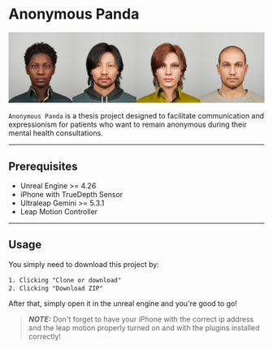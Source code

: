 # Anonymous Panda

![Metahumans used on the project](./4metahumans.jpg)

`Anonymous Panda` is a thesis project designed to facilitate communication and expressionism for patients who want to remain anonymous during their mental health consultations.

---

## Prerequisites

- Unreal Engine >= 4.26
- iPhone with TrueDepth Sensor
- Ultraleap Gemini >= 5.3.1
- Leap Motion Controller

---

## Usage

You simply need to download this project by:

    1. Clicking "Clone or download"
    2. Clicking "Download ZIP"

After that, simply open it in the unreal engine and you're good to go!

> **_NOTE:_**  Don't forget to have your iPhone with the correct ip address and the leap motion properly turned on and with the plugins installed correctly!

